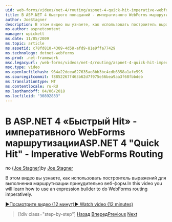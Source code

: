 ```yaml
---
uid: web-forms/videos/net-4/routing/aspnet-4-quick-hit-imperative-webforms-routing
title: В ASP.NET 4 быстрого попаданий - императивного WebForms маршрутизации
author: JoeStagner
description: В этом видео вы узнаете, как использовать построитель выражений для выполнения маршрутизации принудительно веб-форм.
ms.author: aspnetcontent
manager: wpickett
ms.date: 11/05/2009
ms.topic: article
ms.assetid: c78fd810-4309-4d58-afd9-81e9ffa77429
ms.technology: dotnet-webforms
ms.prod: .net-framework
msc.legacyurl: /web-forms/videos/net-4/routing/aspnet-4-quick-hit-imperative-webforms-routing
msc.type: video
ms.openlocfilehash: 964a22deea627635ae8bb3bc4cdb6358a1afe595
ms.sourcegitcommit: f8852267f463b62d7f975e56bea9aa3f68fbbdeb
ms.translationtype: MT
ms.contentlocale: ru-RU
ms.lasthandoff: 04/06/2018
ms.locfileid: "30892833"
---
```

<a name="aspnet-4-quick-hit---imperative-webforms-routing"></a><span data-ttu-id="68e8e-103">В ASP.NET 4 «Быстрый Hit» - императивного WebForms маршрутизации</span><span class="sxs-lookup"><span data-stu-id="68e8e-103">ASP.NET 4 "Quick Hit" - Imperative WebForms Routing</span></span>
====================
<span data-ttu-id="68e8e-104">по [(Joe Stagner)](https://github.com/JoeStagner)</span><span class="sxs-lookup"><span data-stu-id="68e8e-104">by [Joe Stagner](https://github.com/JoeStagner)</span></span>

<span data-ttu-id="68e8e-105">В этом видео вы узнаете, как использовать построитель выражений для выполнения маршрутизации принудительно веб-форм.</span><span class="sxs-lookup"><span data-stu-id="68e8e-105">In this video you will learn how to use an expression builder to do WebForms routing imperatively.</span></span> 

[<span data-ttu-id="68e8e-106">&#9654;Посмотрите видео (12 минут)</span><span class="sxs-lookup"><span data-stu-id="68e8e-106">&#9654; Watch video (12 minutes)</span></span>](https://channel9.msdn.com/Blogs/ASP-NET-Site-Videos/aspnet-4-quick-hit-imperative-webforms-routing)

> [!div class="step-by-step"]
> <span data-ttu-id="68e8e-107">[Назад](aspnet-4-quick-hit-permanent-redirect.md)
> [Вперед](aspnet-4-quick-hit-declarative-webforms-routing.md)</span><span class="sxs-lookup"><span data-stu-id="68e8e-107">[Previous](aspnet-4-quick-hit-permanent-redirect.md)
[Next](aspnet-4-quick-hit-declarative-webforms-routing.md)</span></span>
